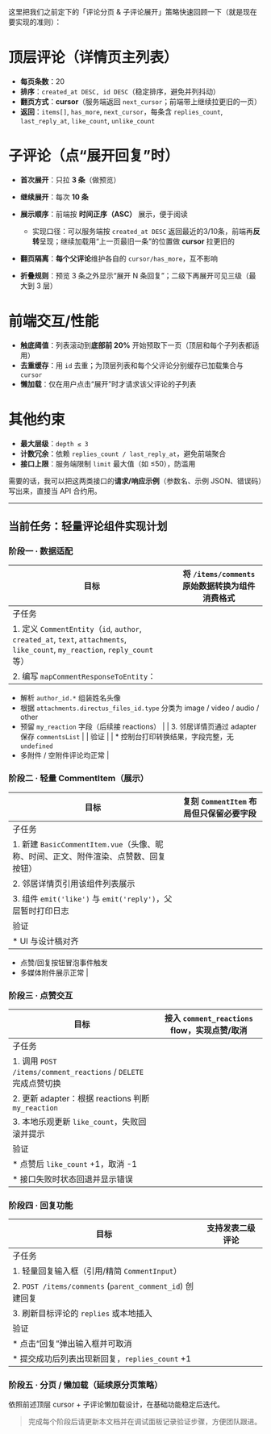 这里把我们之前定下的「评论分页 & 子评论展开」策略快速回顾一下（就是现在要实现的准则）：

# 顶层评论（详情页主列表）

* **每页条数**：20
* **排序**：`created_at DESC, id DESC`（稳定排序，避免并列抖动）
* **翻页方式**：**cursor**（服务端返回 `next_cursor`；前端带上继续拉更旧的一页）
* **返回**：`items[]`, `has_more`, `next_cursor`，每条含 `replies_count`, `last_reply_at`, `like_count`, `unlike_count`

# 子评论（点“展开回复”时）

* **首次展开**：只拉 **3 条**（做预览）
* **继续展开**：每次 **10 条**
* **展示顺序**：前端按 **时间正序（ASC）** 展示，便于阅读

  * 实现口径：可以服务端按 `created_at DESC` 返回最近的3/10条，前端再**反转**呈现；继续加载用“上一页最旧一条”的位置做 **cursor** 拉更旧的
* **翻页隔离**：**每个父评论**维护各自的 `cursor/has_more`，互不影响
* **折叠规则**：预览 3 条之外显示“展开 N 条回复”；二级下再展开可见三级（最大到 3 层）

# 前端交互/性能

* **触底阈值**：列表滚动到**底部前 20%** 开始预取下一页（顶层和每个子列表都适用）
* **去重缓存**：用 `id` 去重；为顶层列表和每个父评论分别缓存已加载集合与 `cursor`
* **懒加载**：仅在用户点击“展开”时才请求该父评论的子列表

# 其他约束

* **最大层级**：`depth ≤ 3`
* **计数冗余**：依赖 `replies_count / last_reply_at`，避免前端聚合
* **接口上限**：服务端限制 `limit` 最大值（如 ≤50），防滥用

需要的话，我可以把这两类接口的**请求/响应示例**（参数名、示例 JSON、错误码）写出来，直接当 API 合约用。

---

## 当前任务：轻量评论组件实现计划

### 阶段一 · 数据适配

| 目标 | 将 `/items/comments` 原始数据转换为组件消费格式 |
| --- | --- |
| 子任务 |
| 1. 定义 `CommentEntity`（`id`, `author`, `created_at`, `text`, `attachments`, `like_count`, `my_reaction`, `reply_count` 等） |
| 2. 编写 `mapCommentResponseToEntity`：
   * 解析 `author_id.*` 组装姓名头像
   * 根据 `attachments.directus_files_id.type` 分类为 image / video / audio / other
   * 预留 `my_reaction` 字段（后续接 reactions） |
| 3. 邻居详情页通过 adapter 保存 `commentsList` |
| 验证 |
| * 控制台打印转换结果，字段完整，无 `undefined`
* 多附件 / 空附件评论均正常 |

### 阶段二 · 轻量 CommentItem（展示）

| 目标 | 复刻 `CommentItem` 布局但只保留必要字段 |
| --- | --- |
| 子任务 |
| 1. 新建 `BasicCommentItem.vue`（头像、昵称、时间、正文、附件渲染、点赞数、回复按钮） |
| 2. 邻居详情页引用该组件列表展示 |
| 3. 组件 `emit('like')` 与 `emit('reply')`，父层暂时打印日志 |
| 验证 |
| * UI 与设计稿对齐
* 点赞/回复按钮冒泡事件触发
* 多媒体附件展示正常 |

### 阶段三 · 点赞交互

| 目标 | 接入 `comment_reactions` flow，实现点赞/取消 |
| --- | --- |
| 子任务 |
| 1. 调用 `POST /items/comment_reactions` / `DELETE` 完成点赞切换 |
| 2. 更新 adapter：根据 reactions 判断 `my_reaction`
| 3. 本地乐观更新 `like_count`，失败回滚并提示 |
| 验证 |
| * 点赞后 `like_count` +1，取消 -1
* 接口失败时状态回退并显示错误 |

### 阶段四 · 回复功能

| 目标 | 支持发表二级评论 |
| --- | --- |
| 子任务 |
| 1. 轻量回复输入框（引用/精简 `CommentInput`）
| 2. `POST /items/comments` (`parent_comment_id`) 创建回复
| 3. 刷新目标评论的 `replies` 或本地插入 |
| 验证 |
| * 点击“回复”弹出输入框并可取消
* 提交成功后列表出现新回复，`replies_count` +1 |

### 阶段五 · 分页 / 懒加载（延续原分页策略）

依照前述顶层 cursor + 子评论懒加载设计，在基础功能稳定后迭代。

> 完成每个阶段后请更新本文档并在调试面板记录验证步骤，方便团队跟进。
